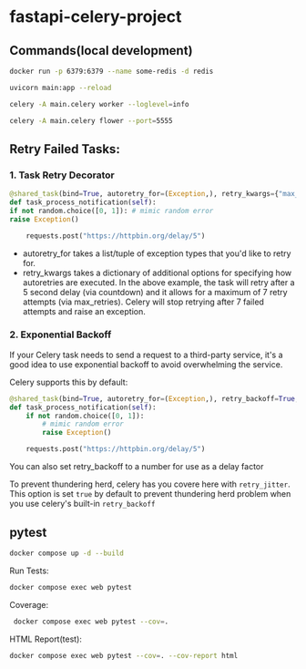 # fastapi-celery-project

## Commands(local development)

```bash
docker run -p 6379:6379 --name some-redis -d redis
```

```bash
uvicorn main:app --reload
```

```bash
celery -A main.celery worker --loglevel=info
```

```bash
celery -A main.celery flower --port=5555
```

## Retry Failed Tasks:

### 1. Task Retry Decorator

```python
@shared_task(bind=True, autoretry_for=(Exception,), retry_kwargs={"max_retries": 7, "countdown": 5})
def task_process_notification(self):
if not random.choice([0, 1]): # mimic random error
raise Exception()

    requests.post("https://httpbin.org/delay/5")
```

- autoretry_for takes a list/tuple of exception types that you'd like to retry for.
- retry_kwargs takes a dictionary of additional options for specifying how autoretries
  are executed. In the above example, the task will retry after a 5 second delay (via countdown)
  and it allows for a maximum of 7 retry attempts (via max_retries). Celery will stop
  retrying after 7 failed attempts and raise an exception.

### 2. Exponential Backoff

If your Celery task needs to send a request to a third-party service, it's a good idea to use exponential backoff to avoid overwhelming the service.

Celery supports this by default:

```python
@shared_task(bind=True, autoretry_for=(Exception,), retry_backoff=True, retry_kwargs={"max_retries": 5})
def task_process_notification(self):
    if not random.choice([0, 1]):
        # mimic random error
        raise Exception()

    requests.post("https://httpbin.org/delay/5")
```

You can also set retry_backoff to a number for use as a delay factor

To prevent thundering herd, celery has you covere here with `retry_jitter`. This option is set `true` by default to prevent thundering herd problem when you use celery's built-in `retry_backoff`

## pytest

```bash
docker compose up -d --build
```

Run Tests:

```bash
docker compose exec web pytest
```

Coverage:

```bash
 docker compose exec web pytest --cov=.
```

HTML Report(test):

```bash
docker compose exec web pytest --cov=. --cov-report html
```
